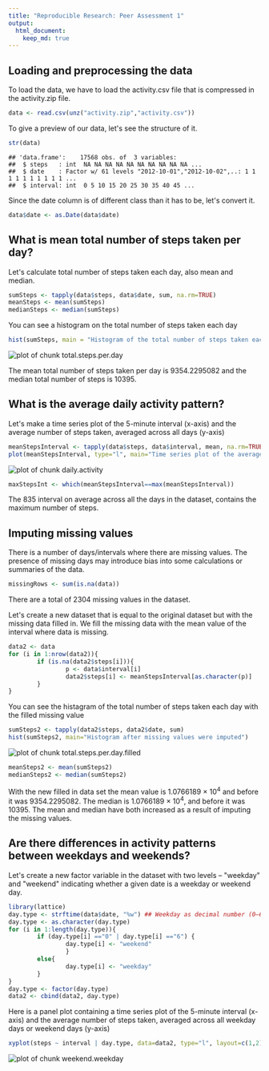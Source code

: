 ```yaml
---
title: "Reproducible Research: Peer Assessment 1"
output: 
  html_document:
    keep_md: true
---
```



## Loading and preprocessing the data

To load the data, we have to load the activity.csv file that is compressed in
the activity.zip file.


```r
data <- read.csv(unz("activity.zip","activity.csv"))
```

To give a preview of our data, let's see the structure of it.


```r
str(data)
```

```
## 'data.frame':	17568 obs. of  3 variables:
##  $ steps   : int  NA NA NA NA NA NA NA NA NA NA ...
##  $ date    : Factor w/ 61 levels "2012-10-01","2012-10-02",..: 1 1 1 1 1 1 1 1 1 1 ...
##  $ interval: int  0 5 10 15 20 25 30 35 40 45 ...
```

Since the date column is of different class than it has to be, let's convert it.


```r
data$date <- as.Date(data$date)
```

## What is mean total number of steps taken per day?

Let's calculate total number of steps taken each day, also mean and median.


```r
sumSteps <- tapply(data$steps, data$date, sum, na.rm=TRUE)
meanSteps <- mean(sumSteps)
medianSteps <- median(sumSteps)
```

You can see a histogram on the total number of steps taken each day


```r
hist(sumSteps, main = "Histogram of the total number of steps taken each day")
```

![plot of chunk total.steps.per.day](figure/total.steps.per.day-1.png) 

The mean total number of steps taken per day is 9354.2295082 and the median total number of steps is 10395.

## What is the average daily activity pattern?

Let's make a time series plot of the 5-minute interval (x-axis) and the average number of steps taken, averaged across all days (y-axis)


```r
meanStepsInterval <- tapply(data$steps, data$interval, mean, na.rm=TRUE)
plot(meanStepsInterval, type="l", main="Time series plot of the average number of steps")
```

![plot of chunk daily.activity](figure/daily.activity-1.png) 

```r
maxStepsInt <- which(meanStepsInterval==max(meanStepsInterval))
```

The 835 interval on average across all the days in the dataset, contains the maximum number of steps.

## Imputing missing values

There is a number of days/intervals where there are missing values. The presence of missing days may introduce bias into some calculations or summaries of the data.  


```r
missingRows <- sum(is.na(data))
```

There are a total of 2304 missing values in the dataset.

Let's create a new dataset that is equal to the original dataset but with the missing data filled in. We fill the missing data with the mean value of the interval where data is missing.


```r
data2 <- data
for (i in 1:nrow(data2)){
        if (is.na(data2$steps[i])){
                p <- data$interval[i]
                data2$steps[i] <- meanStepsInterval[as.character(p)]
        }
}
```

You can see the histagram of the total number of steps taken each day with the filled missing value


```r
sumSteps2 <- tapply(data2$steps, data2$date, sum)
hist(sumSteps2, main="Histogram after missing values were imputed")
```

![plot of chunk total.steps.per.day.filled](figure/total.steps.per.day.filled-1.png) 

```r
meanSteps2 <- mean(sumSteps2)
medianSteps2 <- median(sumSteps2)
```

With the new filled in data set the mean value is 1.0766189 &times; 10<sup>4</sup> and before it was 9354.2295082. The median is 1.0766189 &times; 10<sup>4</sup>, and before it was 10395. The mean and median have both increased as a result of imputing the missing values.

## Are there differences in activity patterns between weekdays and weekends?

Let's create a new factor variable in the dataset with two levels – "weekday" and "weekend" indicating whether a given date is a weekday or weekend day.


```r
library(lattice)
day.type <- strftime(data$date, "%w") ## Weekday as decimal number (0–6, Sunday is 0)
day.type <- as.character(day.type)
for (i in 1:length(day.type)){
        if (day.type[i] =="0" | day.type[i] =="6") {
                day.type[i] <- "weekend"
                }
        else{
                day.type[i] <- "weekday"                
        } 
}
day.type <- factor(day.type)
data2 <- cbind(data2, day.type)
```

Here is a panel plot containing a time series plot of the 5-minute interval (x-axis) and the average number of steps taken, averaged across all weekday days or weekend days (y-axis)


```r
xyplot(steps ~ interval | day.type, data=data2, type="l", layout=c(1,2), main="Panel plot of the avg. number of steps across weekdays and weekends")
```

![plot of chunk weekend.weekday](figure/weekend.weekday-1.png) 
